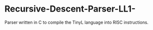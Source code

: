 # Recursive-Descent-Parser-LL1-
Parser written in C to compile the TinyL language into RISC instructions.
